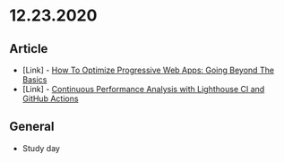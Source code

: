 # 12.23.2020

## Article

- \[Link\] - [How To Optimize Progressive Web Apps: Going Beyond The Basics](https://www.smashingmagazine.com/2020/12/progressive-web-apps/)
- \[Link\] - [Continuous Performance Analysis with Lighthouse CI and GitHub Actions](https://css-tricks.com/continuous-performance-analysis-with-lighthouse-ci-and-github-actions/)

## General

- Study day
